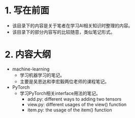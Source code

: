 # 1. 写在前面

- 该目录下的内容是关于笔者在学习AI相关知识时整理的内容。
- 该目录下的部分内容写的比较随意，类似笔记形式。

# 2. 内容大纲

- machine-learning
  - 学习机器学习的笔记。
  - 主要是吴恩达和李宏毅两位老师的课程笔记。
- PyTorch
  - 学习PyTorch相关interface用法的笔记。
    - add.py: different ways to adding two tensors
    - view.py: different usages of the view() function
    - item.py: the usage of the item() function
